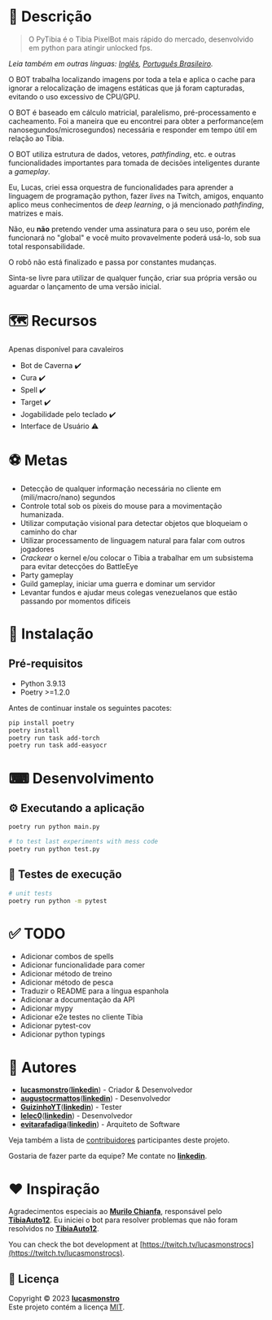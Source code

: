 # 📝 Descrição
> O PyTibia é o Tibia PixelBot mais rápido do mercado, desenvolvido em python para atingir unlocked fps.

*Leia também em outras línguas: [Inglês](README.md), [Português Brasileiro](README.pt-BR.md).*

O BOT trabalha localizando imagens por toda a tela e aplica o cache para ignorar a relocalização de imagens estáticas que já foram capturadas, evitando o uso excessivo de CPU/GPU.

O BOT é baseado em cálculo matricial, paralelismo, pré-processamento e cacheamento. Foi a maneira que eu encontrei para obter a performance(em nanosegundos/microsegundos) necessária e responder em tempo útil em relação ao Tibia.

O BOT utiliza estrutura de dados, vetores, *pathfinding*, etc. e outras funcionalidades importantes para tomada de decisões inteligentes durante a *gameplay*.

Eu, Lucas, criei essa orquestra de funcionalidades para aprender a linguagem de programação python, fazer *lives* na Twitch, amigos, enquanto aplico meus conhecimentos de *deep learning*, o já mencionado *pathfinding*, matrizes e mais.

Não, eu **não** pretendo vender uma assinatura para o seu uso, porém ele funcionará no "global" e você muito provavelmente poderá usá-lo, sob sua total responsabilidade.

O robô não está finalizado e passa por constantes mudanças.

Sinta-se livre para utilizar de qualquer função, criar sua própria versão ou aguardar o lançamento de uma versão inicial.

# 🗺️ Recursos

Apenas disponível para cavaleiros

- Bot de Caverna :heavy_check_mark:
- Cura :heavy_check_mark:
- Spell :heavy_check_mark:
- Target :heavy_check_mark:
- Jogabilidade pelo teclado :heavy_check_mark:
- Interface de Usuário :warning:

# ⚽ Metas

- Detecção de qualquer informação necessária no cliente em (mili/macro/nano) segundos
- Controle total sob os píxeis do mouse para a movimentação humanizada.
- Utilizar computação visional para detectar objetos que bloqueiam o caminho do char
- Utilizar processamento de linguagem natural para falar com outros jogadores
- *Crackear* o kernel e/ou colocar o Tibia a trabalhar em um subsistema para evitar detecções do BattleEye
- Party gameplay
- Guild gameplay, iniciar uma guerra e dominar um servidor
- Levantar fundos e ajudar meus colegas venezuelanos que estão passando por momentos difíceis

# 🧰 Instalação

## Pré-requisitos

- Python 3.9.13
- Poetry >=1.2.0

Antes de continuar instale os seguintes pacotes:

```bash
pip install poetry
poetry install
poetry run task add-torch
poetry run task add-easyocr
```

# ⌨ Desenvolvimento

## ⚙ Executando a aplicação

```bash
poetry run python main.py

# to test last experiments with mess code
poetry run python test.py
```

## 🧪 Testes de execução

```bash
# unit tests
poetry run python -m pytest
```

# ✅ TODO

- Adicionar combos de spells
- Adicionar funcionalidade para comer
- Adicionar método de treino
- Adicionar método de pesca
- Traduzir o README para a língua espanhola
- Adicionar a documentação da API
- Adicionar mypy
- Adicionar e2e testes no cliente Tibia
- Adicionar pytest-cov
- Adicionar python typings

# 👷 Autores

- [**lucasmonstro**](http://github.com/lucasmonstro)([**linkedin**](https://www.linkedin.com/in/lucasmonstro/)) - Criador & Desenvolvedor
- [**augustocrmattos**](http://github.com/augustocrmattos)([**linkedin**](https://www.linkedin.com/in/augustocrmattos/)) - Desenvolvedor
- [**GuizinhoYT**](http://github.com/GuizinhoYT)([**linkedin**](https://www.linkedin.com/in/guilherme-gra%C3%A7a-3953231a2/)) - Tester
- [**lelec0**](https://github.com/lelec0)([**linkedin**](https://www.linkedin.com/in/max-miranda/)) - Desenvolvedor
- [**evitarafadiga**](http://github.com/evitarafadiga)([**linkedin**](https://www.linkedin.com/in/lazvsantos/)) - Arquiteto de Software

Veja também a lista de [contribuidores](../../graphs/contributors) participantes deste projeto.

Gostaria de fazer parte da equipe? Me contate no [**linkedin**](https://www.linkedin.com/in/lucasmonstro/).

# ❤️ Inspiração

Agradecimentos especiais ao [**Murilo Chianfa**](https://github.com/MuriloChianfa), responsável pelo [**TibiaAuto12**](https://github.com/MuriloChianfa/TibiaAuto12). Eu iniciei o bot para resolver problemas que não foram resolvidos no [**TibiaAuto12**](https://github.com/MuriloChianfa/TibiaAuto12).

You can check the bot development at [https://twitch.tv/lucasmonstrocs](https://twitch.tv/lucasmonstrocs).

## 📝 Licença

Copyright © 2023 [**lucasmonstro**](https://github.com/lucasmonstro)  
Este projeto contém a licença [MIT](https://opensource.org/licenses/MIT).
